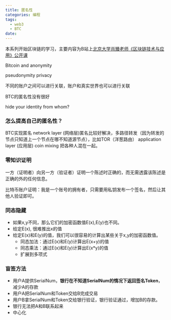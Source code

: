 ```yaml
---
title: 匿名性
categories: 编程
tags:
  - web3
  - BTC
date: 
---
```


本系列开始区块链的学习，主要内容为B站上[北京大学肖臻老师《区块链技术与应用》公开课](https://www.bilibili.com/video/BV1Vt411X7JF?p=1&vd_source=22653c02dfbe0c9c7bb4a200eb87fe4e)

Bitcoin and anonymity

pseudonymity privacy

不同的账户之间可以进行关联，账户和真实世界也可以进行关联

BTC的匿名性没有很好

hide your identity from whom?

### 怎么提高自己的匿名性？
BTC实现匿名
network layer (网络层)匿名比较好解决，多路径转发（因为转发的节点只知道上一个节点在哪不知道源节点），比如TOR（洋葱路由）
application layer (应用层) coin mixing 把各种人混在一起。


### 零知识证明
一方（证明者）向另一方（验证者）证明一个陈述时正确的，而无需透露该陈述是正确的外的任何信息。

比特币账户证明：我是一个账号的拥有者，只需要用私钥发布一个签名，然后让其他人验证即可。

### 同态隐藏

- 如果x,y不同，那么它们的加密函数值E(x),E(y)也不同。
- 给定E(x), 很难推出x的值
- 给定E(x)和E(y)的值，我们可以很容易的计算出某些关于x,y的加密函数值。
  - 同态加法：通过E(x)和E(y)计算出E(x+y)的值
  - 同态乘法：通过E(x)和E(y)计算出E(x*y)的值
  - 扩展到多项式

### 盲签方法
- 用户A提供SerialNum，**银行在不知道SerialNum的情况下返回签名Token**，减少A的存款
- 用户A把SerialNum和Token交给B完成交易
- 用户B拿SerialNum和Token交给银行验证，银行验证通过，增加B的存款。
- 银行无法把A和B联系起来
- 中心化


